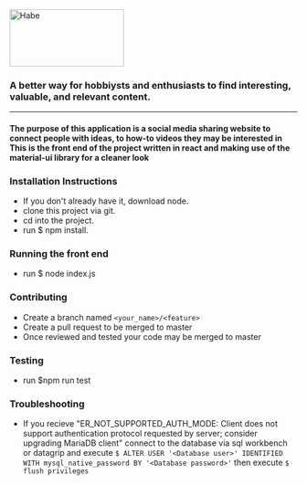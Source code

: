 <img src = https://github.com/asfopoo/habe/blob/master/src/Assets/Images/Håbe.svg alt="Habe" width="200" height="100"/>  

### A better way for hobbiysts and enthusiasts to find interesting, valuable, and relevant content.
---  

#### The purpose of this application is a social media sharing website to connect people with ideas, to how-to videos they may be interested in  This is the front end of the project written in react and making use of the material-ui library for a cleaner look

### Installation Instructions
- If you don't already have it, download node.  
- clone this project via git.  
- cd into the project.  
- run $ npm install.    

### Running the front end
- run $ node index.js  

### Contributing
- Create a branch named `<your_name>/<feature>`    
- Create a pull request to be merged to master  
- Once reviewed and tested your code may be merged to master  

### Testing
- run $npm run test  
  
### Troubleshooting  
- If you recieve "ER_NOT_SUPPORTED_AUTH_MODE: Client does not support authentication protocol requested by server; consider upgrading MariaDB client" connect to the database via sql workbench or datagrip and execute ```$ ALTER USER '<Database user>' IDENTIFIED WITH mysql_native_password BY '<Database password>'``` then execute ```$ flush privileges```
